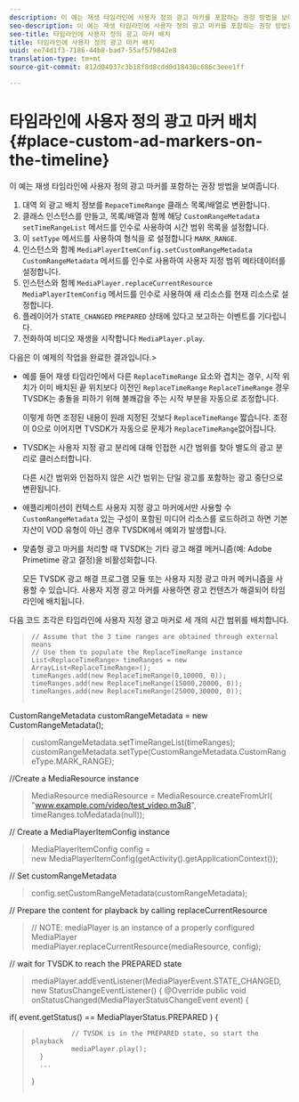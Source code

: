 ```yaml
---
description: 이 예는 재생 타임라인에 사용자 정의 광고 마커를 포함하는 권장 방법을 보여줍니다.
seo-description: 이 예는 재생 타임라인에 사용자 정의 광고 마커를 포함하는 권장 방법을 보여줍니다.
seo-title: 타임라인에 사용자 정의 광고 마커 배치
title: 타임라인에 사용자 정의 광고 마커 배치
uuid: ee74d1f3-7186-44b8-bad7-55af579842e8
translation-type: tm+mt
source-git-commit: 812d04037c3b18f8d8cdd0d18430c686c3eee1ff

---
```



# 타임라인에 사용자 정의 광고 마커 배치 {#place-custom-ad-markers-on-the-timeline}

이 예는 재생 타임라인에 사용자 정의 광고 마커를 포함하는 권장 방법을 보여줍니다.

1. 대역 외 광고 배치 정보를 `RepaceTimeRange` 클래스 목록/배열로 변환합니다.
1. 클래스 인스턴스를 만들고, 목록/배열과 함께 해당 `CustomRangeMetadata` `setTimeRangeList` 메서드를 인수로 사용하여 시간 범위 목록을 설정합니다.
1. 이 `setType` 메서드를 사용하여 형식을 로 설정합니다 `MARK_RANGE`.
1. 인스턴스와 함께 `MediaPlayerItemConfig.setCustomRangeMetadata` `CustomRangeMetadata` 메서드를 인수로 사용하여 사용자 지정 범위 메타데이터를 설정합니다.
1. 인스턴스와 함께 `MediaPlayer.replaceCurrentResource` `MediaPlayerItemConfig` 메서드를 인수로 사용하여 새 리소스를 현재 리소스로 설정합니다.
1. 플레이어가 `STATE_CHANGED` `PREPARED` 상태에 있다고 보고하는 이벤트를 기다립니다.
1. 전화하여 비디오 재생을 시작합니다 `MediaPlayer.play`.

다음은 이 예제의 작업을 완료한 결과입니다.>
* 예를 들어 재생 타임라인에서 다른 `ReplaceTimeRange` 요소와 겹치는 경우, 시작 위치가 이미 배치된 끝 위치보다 이전인 `ReplaceTimeRange` `ReplaceTimeRange` 경우 TVSDK는 충돌을 피하기 위해 불쾌감을 주는 시작 부분을 자동으로 조정합니다.

   이렇게 하면 조정된 내용이 원래 지정된 것보다 `ReplaceTimeRange` 짧습니다. 조정이 0으로 이어지면 TVSDK가 자동으로 문제가 `ReplaceTimeRange`없어집니다.

* TVSDK는 사용자 지정 광고 분리에 대해 인접한 시간 범위를 찾아 별도의 광고 분리로 클러스터합니다.

   다른 시간 범위와 인접하지 않은 시간 범위는 단일 광고를 포함하는 광고 중단으로 변환됩니다.
* 애플리케이션이 컨텍스트 사용자 지정 광고 마커에서만 사용할 수 `CustomRangeMetadata` 있는 구성이 포함된 미디어 리소스를 로드하려고 하면 기본 자산이 VOD 유형이 아닌 경우 TVSDK에서 예외가 발생합니다.
* 맞춤형 광고 마커를 처리할 때 TVSDK는 기타 광고 해결 메커니즘(예: Adobe Primetime 광고 결정)을 비활성화합니다.

   모든 TVSDK 광고 해결 프로그램 모듈 또는 사용자 지정 광고 마커 메커니즘을 사용할 수 있습니다. 사용자 지정 광고 마커를 사용하면 광고 컨텐츠가 해결되어 타임라인에 배치됩니다.

다음 코드 조각은 타임라인에 사용자 지정 광고 마커로 세 개의 시간 범위를 배치합니다.

>```java>
>// Assume that the 3 time ranges are obtained through external means 
>// Use them to populate the ReplaceTimeRange instance 
>List<ReplaceTimeRange> timeRanges = new ArrayList<ReplaceTimeRange>(); 
>timeRanges.add(new ReplaceTimeRange(0,10000, 0)); 
>timeRanges.add(new ReplaceTimeRange(15000,20000, 0)); 
>timeRanges.add(new ReplaceTimeRange(25000,30000, 0)); 
> 
>
CustomRangeMetadata customRangeMetadata = new CustomRangeMetadata(); 
>customRangeMetadata.setTimeRangeList(timeRanges); 
>customRangeMetadata.setType(CustomRangeMetadata.CustomRangeType.MARK_RANGE); 
> 
>
//Create a MediaResource instance 
>MediaResource mediaResource = MediaResource.createFromUrl( 
>               "www.example.com/video/test_video.m3u8", timeRanges.toMedatada(null)); 
> 
>
// Create a MediaPlayerItemConfig instance 
>MediaPlayerItemConfig config =  
>   new MediaPlayerItemConfig(getActivity().getApplicationContext()); 
> 
>
// Set customRangeMetadata 
>config.setCustomRangeMetadata(customRangeMetadata); 
> 
>
// Prepare the content for playback by calling replaceCurrentResource 
>// NOTE: mediaPlayer is an instance of a properly configured MediaPlayer  
>mediaPlayer.replaceCurrentResource(mediaResource, config); 
> 
>
// wait for TVSDK to reach the PREPARED state 
>mediaPlayer.addEventListener(MediaPlayerEvent.STATE_CHANGED,  
>   new StatusChangeEventListener() { 
>       @Override 
>       public void onStatusChanged(MediaPlayerStatusChangeEvent event) { 
> 
>    
   if( event.getStatus() == MediaPlayerStatus.PREPARED ) { 
>               // TVSDK is in the PREPARED state, so start the playback  
>               mediaPlayer.play(); 
>       } 
>       ... 
>}
>```
